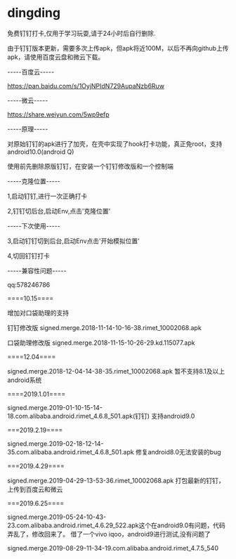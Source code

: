 # dingding
免费钉钉打卡,仅用于学习玩耍,请于24小时后自行删除.

由于钉钉版本更新，需要多次上传apk，但apk将近100M，以后不再向github上传apk，请使用百度云盘和微云下载。

-----百度云-----

https://pan.baidu.com/s/1OyjNPIdN729AupaNzb6Ruw

-----微云-----

https://share.weiyun.com/5wp9efp


-----原理-----

对原始钉钉的apk进行了加壳，在壳中实现了hook打卡功能，真正免root，支持android10.0(android Q)

使用前先删除原版钉钉，在安装一个钉钉修改版和一个控制端

-----克隆位置-----

1,启动钉钉,进行一次正确打卡

2,钉钉切后台,启动Env,点击'克隆位置'


-----下次使用-----

3,启动钉钉切到后台,启动Env点击'开始模拟位置'

4,切回钉钉打卡


-----兼容性问题-----

qq:578246786

====10.15====

增加对口袋助理的支持

钉钉修改版 signed.merge.2018-11-14-10-16-38.rimet_10002068.apk

口袋助理修改版 signed.merge.2018-11-15-10-26-29.kd.115077.apk


====12.04====

signed.merge.2018-12-04-14-38-35.rimet_10002068.apk 暂不支持8.1及以上android系统


====2019.1.01====

signed.merge.2019-01-10-15-14-18.com.alibaba.android.rimet_4.6.8_501.apk(钉钉) 支持android9.0

===2019.2.19====

signed.merge.2019-02-18-12-14-35.com.alibaba.android.rimet_4.6.8_501.apk 修复android8.0无法安装的bug

===2019.4.29====

signed.merge.2019-04-29-13-53-36.rimet_10002068.apk 打包最新的钉钉，上传到百度云和微云

===2019.6.25====

signed.merge.2019-05-24-10-43-23.com.alibaba.android.rimet_4.6.29_522.apk这个在android9.0有问题，代码弄乱了，修改回来了。
借了一个vivo iqoo，android9进行测试,没有问题了


signed.merge.2019-08-29-11-34-19.com.alibaba.android.rimet_4.7.5_540


